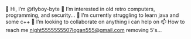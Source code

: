 👋 Hi, I’m @flyboy-byte
👀 I’m interested in old retro computers, programming, and security...
🌱 I’m currently struggling to learn java and some c++
💞️ I’m looking to collaborate on anything i can help on
📫 How to reach me night5555555507logan555@gmail.com
         removing 5's...

<!---
flyboy-byte/flyboy-byte is a ✨ special ✨ repository because its `README.md` (this file) appears on your GitHub profile.
You can click the Preview link to take a look at your changes.
--->
